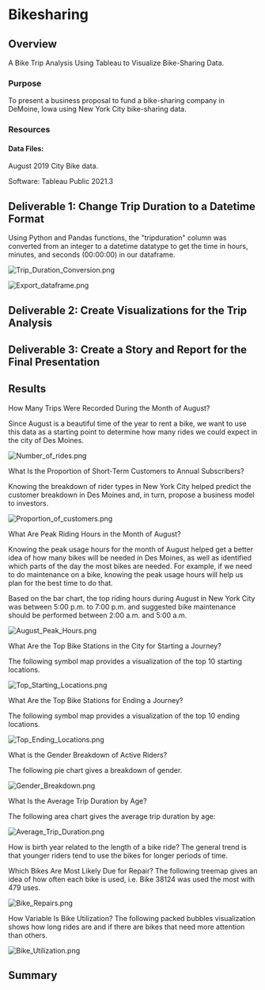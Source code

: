 # Bikesharing

## Overview
A Bike Trip Analysis Using Tableau to Visualize Bike-Sharing Data.

### Purpose
To present a business proposal to fund a bike-sharing company in DeMoine, Iowa using New York City bike-sharing data. 

### Resources

#### Data Files:
August 2019 City Bike data.

Software:
Tableau Public 2021.3 

## Deliverable 1: Change Trip Duration to a Datetime Format

Using Python and Pandas functions, the "tripduration" column was converted from an integer to a datetime datatype to get the time in hours, minutes, and seconds (00:00:00) in our dataframe.

![Trip_Duration_Conversion.png](https://github.com/KimberlyCrawford/Bikesharing/blob/main/Resources/Trip_Duration_Conversion.png)

![Export_dataframe.png](https://github.com/KimberlyCrawford/Bikesharing/blob/main/Resources/Export_dataframe.png)


## Deliverable 2: Create Visualizations for the Trip Analysis


## Deliverable 3: Create a Story and Report for the Final Presentation




## Results

How Many Trips Were Recorded During the Month of August?

Since August is a beautiful time of the year to rent a bike, we want to use this data as a starting point to determine how many rides we could expect in the city of Des Moines.

![Number_of_rides.png](https://github.com/KimberlyCrawford/Bikesharing/blob/main/Resources/Number_of_rides.png)

What Is the Proportion of Short-Term Customers to Annual Subscribers?

Knowing the breakdown of rider types in New York City helped predict the customer breakdown in Des Moines and, in turn, propose a business model to investors.

![Proportion_of_customers.png](https://github.com/KimberlyCrawford/Bikesharing/blob/main/Resources/Proportion_of_customers.png)

What Are Peak Riding Hours in the Month of August?

Knowing the peak usage hours for the month of August helped get a better idea of how many bikes will be needed in Des Moines, as well as identified which parts of the day the most bikes are needed. For example, if we need to do maintenance on a bike, knowing the peak usage hours will help us plan for the best time to do that.

Based on the bar chart, the top riding hours during August in New York City was between 5:00 p.m. to 7:00 p.m. and suggested bike maintenance should be performed between 2:00 a.m. and 5:00 a.m.

![August_Peak_Hours.png](https://github.com/KimberlyCrawford/Bikesharing/blob/main/Resources/August_Peak_Hours.png)

What Are the Top Bike Stations in the City for Starting a Journey?

The following symbol map provides a visualization of the top 10 starting locations. 

![Top_Starting_Locations.png](https://github.com/KimberlyCrawford/Bikesharing/blob/main/Resources/Top_Starting_Locations.png)

What Are the Top Bike Stations for Ending a Journey?

The following symbol map provides a visualization of the top 10 ending locations. 

![Top_Ending_Locations.png](https://github.com/KimberlyCrawford/Bikesharing/blob/main/Resources/Top_Ending_Locations.png)

What is the Gender Breakdown of Active Riders?

The following pie chart gives a breakdown of gender.

![Gender_Breakdown.png](https://github.com/KimberlyCrawford/Bikesharing/blob/main/Resources/Gender_Breakdown.png)

What Is the Average Trip Duration by Age?

The following area chart gives the average trip duration by age:

![Average_Trip_Duration.png](https://github.com/KimberlyCrawford/Bikesharing/blob/main/Resources/Average_Trip_Duration.png)

How is birth year related to the length of a bike ride? The general trend is that younger riders tend to use the bikes for longer periods of time. 

Which Bikes Are Most Likely Due for Repair? The following treemap gives an idea of how often each bike is used, i.e. Bike 38124 was used the most with 479 uses.

![Bike_Repairs.png](https://github.com/KimberlyCrawford/Bikesharing/blob/main/Resources/Bike_Repairs.png)

How Variable Is Bike Utilization? The following packed bubbles visualization shows how long rides are and if there are bikes that need more attention than others. 

![Bike_Utilization.png](https://github.com/KimberlyCrawford/Bikesharing/blob/main/Resources/Bike_Utilization.png)

## Summary
